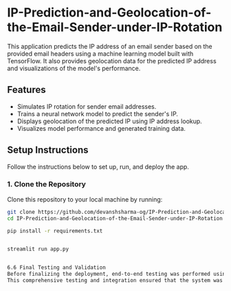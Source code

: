 # IP-Prediction-and-Geolocation-of-the-Email-Sender-under-IP-Rotation
This application predicts the IP address of an email sender based on the provided email headers using a machine learning model built with TensorFlow. It also provides geolocation data for the predicted IP address and visualizations of the model's performance.

## Features

- Simulates IP rotation for sender email addresses.
- Trains a neural network model to predict the sender's IP.
- Displays geolocation of the predicted IP using IP address lookup.
- Visualizes model performance and generated training data.

## Setup Instructions

Follow the instructions below to set up, run, and deploy the app.

### 1. Clone the Repository

Clone this repository to your local machine by running:

```bash
git clone https://github.com/devanshsharma-og/IP-Prediction-and-Geolocation-of-the-Email-Sender-under-IP-Rotation.git
cd IP-Prediction-and-Geolocation-of-the-Email-Sender-under-IP-Rotation

pip install -r requirements.txt


streamlit run app.py


6.6 Final Testing and Validation
Before finalizing the deployment, end-to-end testing was performed using test datasets and synthetic email headers. Metrics such as prediction accuracy, latency, and geolocation accuracy were evaluated. The results demonstrated that the system met the project objectives effectively.
This comprehensive testing and integration ensured that the system was production-ready, offering a robust solution for predicting email sender IPs under rotation and providing meaningful geolocation insights.
